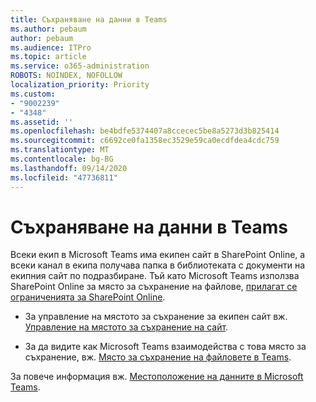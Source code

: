 ```yaml
---
title: Съхраняване на данни в Teams
ms.author: pebaum
author: pebaum
ms.audience: ITPro
ms.topic: article
ms.service: o365-administration
ROBOTS: NOINDEX, NOFOLLOW
localization_priority: Priority
ms.custom:
- "9002239"
- "4348"
ms.assetid: ''
ms.openlocfilehash: be4bdfe5374407a8ccecec5be8a5273d3b825414
ms.sourcegitcommit: c6692ce0fa1358ec3529e59ca0ecdfdea4cdc759
ms.translationtype: MT
ms.contentlocale: bg-BG
ms.lasthandoff: 09/14/2020
ms.locfileid: "47736811"
---
```

# <a name="teams-data-storage"></a>Съхраняване на данни в Teams

Всеки екип в Microsoft Teams има екипен сайт в SharePoint Online, а всеки канал в екипа получава папка в библиотеката с документи на екипния сайт по подразбиране. Тъй като Microsoft Teams използва SharePoint Online за място за съхранение на файлове, [прилагат се ограниченията за SharePoint Online](https://docs.microsoft.com/microsoftteams/limits-specifications-teams#storage).

- За управление на мястото за съхранение за екипен сайт вж. [Управление на мястото за съхранение на сайт](https://docs.microsoft.com/sharepoint/manage-site-collection-storage-limits#manage-individual-site-storage-limits).

- За да видите как Microsoft Teams взаимодейства с това място за съхранение, вж. [Място за съхранение на файловете в Teams](https://support.office.com/article/file-storage-in-teams-df5cc0a5-d1bb-414c-8870-46c6eb76686a).

За повече информация вж. [Местоположение на данните в Microsoft Teams](https://docs.microsoft.com/microsoftteams/location-of-data-in-teams).
